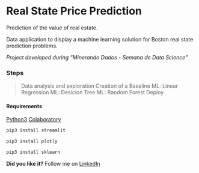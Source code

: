 # Real State Price Prediction

Prediction of the value of real estate.

Data application to display a machine learning solution for Boston real state prediction problems.

*Project developed during "Minerando Dados - Semana de Data Science"*

### Steps

> Data analysis and exploration
> Creation of a Baseline
> ML: Linear Regression
> ML: Desicion Tree
> ML: Random Forest
> Deploy

#### Requirements
[Python3](https://www.python.org/)
[Colaboratory](https://colab.research.google.com/)

```sh
pip3 install streamlit
```
```sh
pip3 install plotly
```
```sh
pip3 install sklearn
```

**Did you like it?**
Follow me on [LinkedIn](https://www.linkedin.com/in/jhroveda/)

